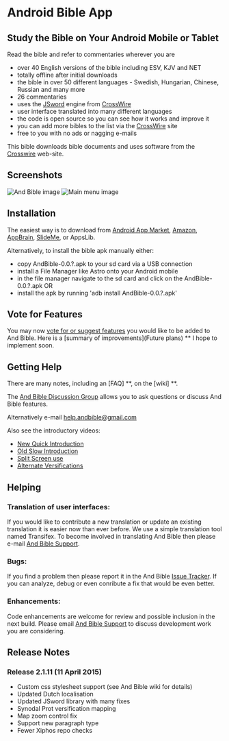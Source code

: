 # Android Bible App 
## Study the Bible on Your Android Mobile or Tablet

Read the bible and refer to commentaries wherever you are
  * over 40 English versions of the bible including ESV, KJV and NET
  * totally offline after initial downloads
  * the bible in over 50 different languages - Swedish, Hungarian, Chinese, Russian and many more
  * 26 commentaries
  * uses the [JSword](http://www.crosswire.org/jsword) engine from [CrossWire](http://www.crosswire.org)
  * user interface translated into many different languages
  * the code is open source so you can see how it works and improve it
  * you can add more bibles to the list via the [CrossWire](http://www.crosswire.org) site
  * free to you with no ads or nagging e-mails

This bible downloads bible documents and uses software from the [Crosswire](http://www.crosswire.org) web-site.

## Screenshots
![And Bible image](https://github.com/mjdenham/and-bible/raw/master/AndBible/graphics/and-bible-main.png)
![Main menu image](https://github.com/mjdenham/and-bible/raw/master/AndBible/graphics/and-bible-strongs-main-menu.png)

## Installation
The easiest way is to download from 
[Android App Market](http://market.android.com/details?id=net.bible.android.activity), 
[Amazon](http://www.amazon.com/Martin-Denham-And-Bible/dp/B004Z2KKYK),
[AppBrain](http://www.appbrain.com/app/net.bible.android.activity?install), [SlideMe](http://slideme.org/application/and-bible), 
or AppsLib.

Alternatively, to install the bible apk manually either:
  * copy AndBible-0.0.?.apk to your sd card via a USB connection
  * install a File Manager like Astro onto your Android mobile
  * in the file manager navigate to the sd card and click on the AndBible-0.0.?.apk
OR
  * install the apk by running 'adb install AndBible-0.0.?.apk'

## Vote for Features
You may now [vote for or suggest features](https://andbible.uservoice.com) you would like to be added to And Bible.  Here is a [summary of improvements](Future plans) ** I hope to implement soon.

## Getting Help
There are many notes, including an [FAQ] **, on the [wiki] **.

The [And Bible Discussion Group](https://groups.google.com/group/and-bible) allows you to ask questions or discuss And Bible features.

Alternatively e-mail [help.andbible@gmail.com](mailto:help.andbible@gmail.com)

Also see the introductory videos:
  * [New Quick Introduction](http://www.youtube.com/watch?v=-vnNnRt98-U)
  * [Old Slow Introduction](http://www.youtube.com/watch?v=qh8QdAW1ggY)
  * [Split Screen use](http://youtu.be/R_Zxz5zbj_c)
  * [Alternate Versifications](http://youtu.be/dTSTW6s_qFU )

## Helping
### Translation of user interfaces:
If you would like to contribute a new translation or update an existing translation it is easier now than ever before.  We use a simple translation tool named Transifex.  To become involved in translating And Bible then please e-mail [And Bible Support](mailto:help.andbible@gmail.com).

### Bugs: 
If you find a problem then please report it in the And Bible [Issue Tracker](https://github.com/mjdenham/and-bible/issues).  If you can analyze, debug or even conribute a fix that would be even better.

### Enhancements: 
Code enhancements are welcome for review and possible inclusion in the next build.  Please email [And Bible Support](mailto:help.andbible@gmail.com) to discuss development work you are considering.

## Release Notes

### Release 2.1.11 (11 April 2015)
  * Custom css stylesheet support (see And Bible wiki for details)
  * Updated Dutch localisation
  * Updated JSword library with many fixes
  * Synodal Prot versification mapping
  * Map zoom control fix
  * Support new paragraph type
  * Fewer Xiphos repo checks
